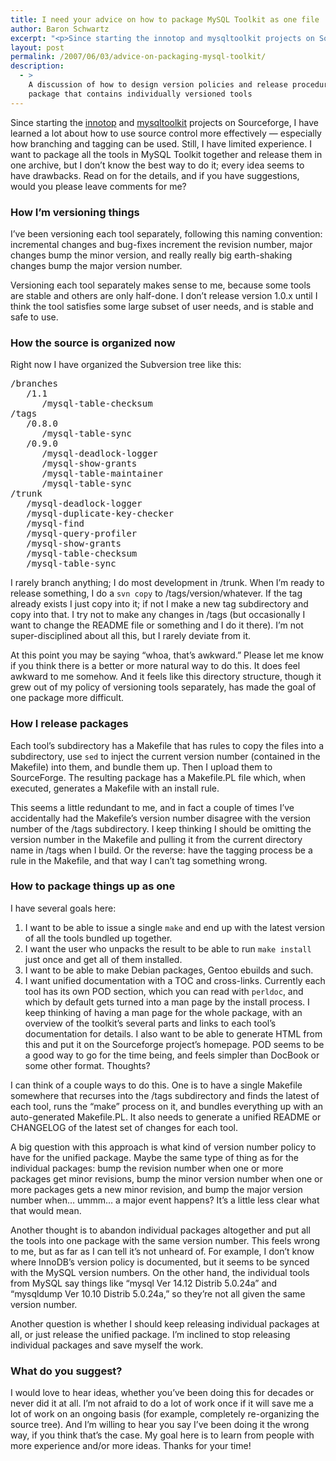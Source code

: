 ```yaml
---
title: I need your advice on how to package MySQL Toolkit as one file
author: Baron Schwartz
excerpt: "<p>Since starting the innotop and mysqltoolkit projects on Sourceforge, I have learned a lot about how to use source control more effectively -- especially how branching and tagging can be used.  Still, I have limited experience.  I want to package all the tools in MySQL Toolkit together and release them in one archive, but I don't know the best way to do it; every idea seems to have drawbacks.  Read on for the details, and if you have suggestions, would you please leave comments for me?</p>"
layout: post
permalink: /2007/06/03/advice-on-packaging-mysql-toolkit/
description:
  - >
    A discussion of how to design version policies and release procedures for a
    package that contains individually versioned tools
---
```

Since starting the [innotop][1] and [mysqltoolkit][2] projects on Sourceforge, I have learned a lot about how to use source control more effectively &#8212; especially how branching and tagging can be used. Still, I have limited experience. I want to package all the tools in MySQL Toolkit together and release them in one archive, but I don&#8217;t know the best way to do it; every idea seems to have drawbacks. Read on for the details, and if you have suggestions, would you please leave comments for me?

### How I&#8217;m versioning things

I&#8217;ve been versioning each tool separately, following this naming convention: incremental changes and bug-fixes increment the revision number, major changes bump the minor version, and really really big earth-shaking changes bump the major version number.

Versioning each tool separately makes sense to me, because some tools are stable and others are only half-done. I don&#8217;t release version 1.0.x until I think the tool satisfies some large subset of user needs, and is stable and safe to use.

### How the source is organized now

Right now I have organized the Subversion tree like this:

<pre>/branches
   /1.1
      /mysql-table-checksum
/tags
   /0.8.0
      /mysql-table-sync
   /0.9.0
      /mysql-deadlock-logger
      /mysql-show-grants
      /mysql-table-maintainer
      /mysql-table-sync
/trunk
   /mysql-deadlock-logger
   /mysql-duplicate-key-checker
   /mysql-find
   /mysql-query-profiler
   /mysql-show-grants
   /mysql-table-checksum
   /mysql-table-sync</pre>

I rarely branch anything; I do most development in /trunk. When I&#8217;m ready to release something, I do a `svn copy` to /tags/version/whatever. If the tag already exists I just copy into it; if not I make a new tag subdirectory and copy into that. I try not to make any changes in /tags (but occasionally I want to change the README file or something and I do it there). I&#8217;m not super-disciplined about all this, but I rarely deviate from it.

At this point you may be saying &#8220;whoa, that&#8217;s awkward.&#8221; Please let me know if you think there is a better or more natural way to do this. It does feel awkward to me somehow. And it feels like this directory structure, though it grew out of my policy of versioning tools separately, has made the goal of one package more difficult.

### How I release packages

Each tool&#8217;s subdirectory has a Makefile that has rules to copy the files into a subdirectory, use `sed` to inject the current version number (contained in the Makefile) into them, and bundle them up. Then I upload them to SourceForge. The resulting package has a Makefile.PL file which, when executed, generates a Makefile with an install rule.

This seems a little redundant to me, and in fact a couple of times I&#8217;ve accidentally had the Makefile&#8217;s version number disagree with the version number of the /tags subdirectory. I keep thinking I should be omitting the version number in the Makefile and pulling it from the current directory name in /tags when I build. Or the reverse: have the tagging process be a rule in the Makefile, and that way I can&#8217;t tag something wrong.

### How to package things up as one

I have several goals here:

1.  I want to be able to issue a single `make` and end up with the latest version of all the tools bundled up together.
2.  I want the user who unpacks the result to be able to run `make install` just once and get all of them installed.
3.  I want to be able to make Debian packages, Gentoo ebuilds and such.
4.  I want unified documentation with a TOC and cross-links. Currently each tool has its own POD section, which you can read with `perldoc`, and which by default gets turned into a man page by the install process. I keep thinking of having a man page for the whole package, with an overview of the toolkit&#8217;s several parts and links to each tool&#8217;s documentation for details. I also want to be able to generate HTML from this and put it on the Sourceforge project&#8217;s homepage. POD seems to be a good way to go for the time being, and feels simpler than DocBook or some other format. Thoughts?

I can think of a couple ways to do this. One is to have a single Makefile somewhere that recurses into the /tags subdirectory and finds the latest of each tool, runs the &#8220;make&#8221; process on it, and bundles everything up with an auto-generated Makefile.PL. It also needs to generate a unified README or CHANGELOG of the latest set of changes for each tool.

A big question with this approach is what kind of version number policy to have for the unified package. Maybe the same type of thing as for the individual packages: bump the revision number when one or more packages get minor revisions, bump the minor version number when one or more packages gets a new minor revision, and bump the major version number when&#8230; ummm&#8230; a major event happens? It&#8217;s a little less clear what that would mean.

Another thought is to abandon individual packages altogether and put all the tools into one package with the same version number. This feels wrong to me, but as far as I can tell it&#8217;s not unheard of. For example, I don&#8217;t know where InnoDB&#8217;s version policy is documented, but it seems to be synced with the MySQL version numbers. On the other hand, the individual tools from MySQL say things like &#8220;mysql Ver 14.12 Distrib 5.0.24a&#8221; and &#8220;mysqldump Ver 10.10 Distrib 5.0.24a,&#8221; so they&#8217;re not all given the same version number.

Another question is whether I should keep releasing individual packages at all, or just release the unified package. I&#8217;m inclined to stop releasing individual packages and save myself the work.

### What do you suggest?

I would love to hear ideas, whether you&#8217;ve been doing this for decades or never did it at all. I&#8217;m not afraid to do a lot of work once if it will save me a lot of work on an ongoing basis (for example, completely re-organizing the source tree). And I&#8217;m willing to hear you say I&#8217;ve been doing it the wrong way, if you think that&#8217;s the case. My goal here is to learn from people with more experience and/or more ideas. Thanks for your time!

 [1]: http://code.google.com/p/innotop
 [2]: http://code.google.com/p/maatkit